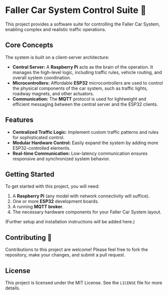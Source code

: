 # Faller Car System Control Suite 🚗

This project provides a software suite for controlling the Faller Car System, enabling complex and realistic traffic operations.


## Core Concepts

The system is built on a client-server architecture:

* **Central Server:** A **Raspberry Pi** acts as the brain of the operation. It manages the high-level logic, including traffic rules, vehicle routing, and overall system coordination.
* **Microcontrollers:** Affordable **ESP32** microcontrollers are used to control the physical components of the car system, such as traffic lights, roadway magnets, and other actuators.
* **Communication:** The **MQTT** protocol is used for lightweight and efficient messaging between the central server and the ESP32 clients.


## Features

* **Centralized Traffic Logic:** Implement custom traffic patterns and rules for sophisticated control.
* **Modular Hardware Control:** Easily expand the system by adding more ESP32-controlled elements.
* **Real-time Communication:** Low-latency communication ensures responsive and synchronized system behavior.


## Getting Started

To get started with this project, you will need:

1.  A **Raspberry Pi** (any model with network connectivity will suffice).
2.  One or more **ESP32** development boards.
3.  A running **MQTT broker**.
4.  The necessary hardware components for your Faller Car System layout.

(Further setup and installation instructions will be added here.)


## Contributing 🤝

Contributions to this project are welcome! Please feel free to fork the repository, make your changes, and submit a pull request.


## License

This project is licensed under the MIT License. See the `LICENSE` file for more details.